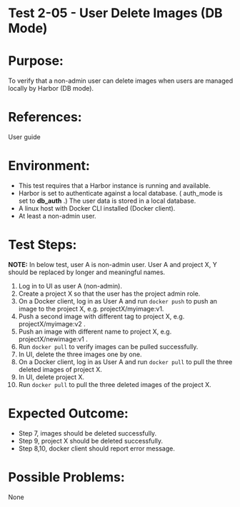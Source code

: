 Test 2-05 - User Delete Images (DB Mode)
=======

# Purpose:

To verify that a non-admin user can delete images when users are managed locally by Harbor (DB mode).

# References:
User guide

# Environment:
* This test requires that a Harbor instance is running and available.
* Harbor is set to authenticate against a local database. ( auth_mode is set to **db_auth** .) The user data is stored in a local database.
* A linux host with Docker CLI installed (Docker client).
* At least a non-admin user.

# Test Steps:

**NOTE:**
In below test, user A is non-admin user. User A and project X, Y should be replaced by longer and meaningful names.

1. Log in to UI as user A (non-admin).
2. Create a project X so that the user has the project admin role.
3. On a Docker client, log in as User A and run `docker push` to push an image to the project X, e.g. projectX/myimage:v1.
4. Push a second image with different tag to project X, e.g. projectX/myimage:v2 .
5. Push an image with different name to project X, e.g. projectX/newimage:v1 .
6. Run `docker pull` to verify images can be pulled successfully.
7. In UI, delete the three images one by one.
8. On a Docker client, log in as User A and run `docker pull` to pull the three deleted images of project X.
9. In UI, delete project X.
10. Run `docker pull` to pull the three deleted images of the project X.

# Expected Outcome:
* Step 7, images should be deleted successfully.
* Step 9, project X should be deleted successfully.
* Step 8,10, docker client should report error message.

# Possible Problems:
None